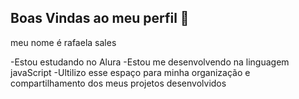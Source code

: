## Boas Vindas ao meu perfil 💙

meu nome é rafaela sales

-Estou estudando no Alura
-Estou me desenvolvendo na linguagem javaScript
-Ultilizo esse espaço para minha organização e compartilhamento dos meus projetos desenvolvidos
